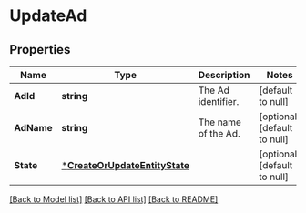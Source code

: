 # UpdateAd

## Properties
Name | Type | Description | Notes
------------ | ------------- | ------------- | -------------
**AdId** | **string** | The Ad identifier. | [default to null]
**AdName** | **string** | The name of the Ad. | [optional] [default to null]
**State** | [***CreateOrUpdateEntityState**](CreateOrUpdateEntityState.md) |  | [optional] [default to null]

[[Back to Model list]](../README.md#documentation-for-models) [[Back to API list]](../README.md#documentation-for-api-endpoints) [[Back to README]](../README.md)

